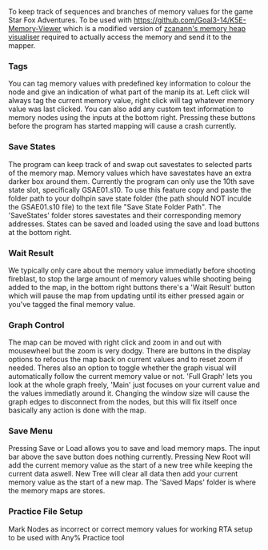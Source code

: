 To keep track of sequences and branches of memory values for the game Star Fox Adventures. To be used with https://github.com/Goal3-14/K5E-Memory-Viewer which is a modified version of [zcanann's memory heap visualiser](https://github.com/zcanann/K5E) required to actually access the memory and send it to the mapper.



### Tags
You can tag memory values with predefined key information to colour the node and give an indication of what part of the manip its at. Left click will always tag the current memory value, right click will tag whatever memory value was last clicked. You can also add any custom text information to memory nodes using the inputs at the bottom right. Pressing these buttons before the program has started mapping will cause a crash currently.
### Save States
The program can keep track of and swap out savestates to selected parts of the memory map. Memory values which have savestates have an extra darker box around them. Currently the program can only use the 10th save state slot, specifically GSAE01.s10. To use this feature copy and paste the folder path to your dolhpin save state folder (the path should NOT inculde the GSAE01.s10 file) to the text file "Save State Folder Path".
The 'SaveStates' folder stores savestates and their corresponding memory addresses. States can be saved and loaded using the save and load buttons at the bottom right.
### Wait Result
We typically only care about the memory value immediatly before shooting fireblast, to stop the large amount of memory values while shooting being added to the map, in the bottom right buttons there's a 'Wait Result' button which will pause the map from updating until its either pressed again or you've tagged the final memory value.
### Graph Control
The map can be moved with right click and zoom in and out with mousewheel but the zoom is very dodgy. There are buttons in the display options to refocus the map back on current values and to reset zoom if needed. Theres also an option to toggle whether the graph visual will automatically follow the current memory value or not. 'Full Graph' lets you look at the whole graph freely, 'Main' just focuses on your current value and the values immediatly around it. Changing the window size will cause the graph edges to disconnect from the nodes, but this will fix itself once basically any action is done with the map.
### Save Menu
Pressing Save or Load allows you to save and load memory maps. The input bar above the save button does nothing currently. Pressing New Root will add the current memory value as the start of a new tree while keeping the current data aswell. New Tree will clear all data then add your current memory value as the start of a new map. The 'Saved Maps' folder is where the memory maps are stores. 
### Practice File Setup
Mark Nodes as incorrect or correct memory values for working RTA setup to be used with Any% Practice tool 